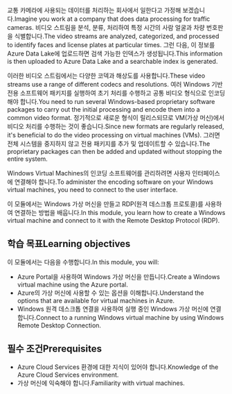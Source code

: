 <span data-ttu-id="849e6-101">교통 카메라에 사용되는 데이터를 처리하는 회사에서 일한다고 가정해 보겠습니다.</span><span class="sxs-lookup"><span data-stu-id="849e6-101">Imagine you work at a company that does data processing for traffic cameras.</span></span> <span data-ttu-id="849e6-102">비디오 스트림을 분석, 분류, 처리하여 특정 시간의 사람 얼굴과 차량 번호판을 식별합니다.</span><span class="sxs-lookup"><span data-stu-id="849e6-102">The video streams are analyzed, categorized, and processed to identify faces and license plates at particular times.</span></span> <span data-ttu-id="849e6-103">그런 다음, 이 정보를 Azure Data Lake에 업로드하면 검색 가능한 인덱스가 생성됩니다.</span><span class="sxs-lookup"><span data-stu-id="849e6-103">This information is then uploaded to Azure Data Lake and a searchable index is generated.</span></span>

<span data-ttu-id="849e6-104">이러한 비디오 스트림에서는 다양한 코덱과 해상도를 사용합니다.</span><span class="sxs-lookup"><span data-stu-id="849e6-104">These video streams use a range of different codecs and resolutions.</span></span> <span data-ttu-id="849e6-105">여러 Windows 기반 전용 소프트웨어 패키지를 실행하여 초기 처리를 수행하고 공통 비디오 형식으로 인코딩해야 합니다.</span><span class="sxs-lookup"><span data-stu-id="849e6-105">You need to run several Windows-based proprietary software packages to carry out the initial processing and encode them into a common video format.</span></span> <span data-ttu-id="849e6-106">정기적으로 새로운 형식이 릴리스되므로 VM(가상 머신)에서 비디오 처리를 수행하는 것이 좋습니다.</span><span class="sxs-lookup"><span data-stu-id="849e6-106">Since new formats are regularly released, it's beneficial to do the video processing on virtual machines (VMs).</span></span> <span data-ttu-id="849e6-107">그러면 전체 시스템을 중지하지 않고 전용 패키지를 추가 및 업데이트할 수 있습니다.</span><span class="sxs-lookup"><span data-stu-id="849e6-107">The proprietary packages can then be added and updated without stopping the entire system.</span></span>

<span data-ttu-id="849e6-108">Windows Virtual Machines의 인코딩 소프트웨어를 관리하려면 사용자 인터페이스에 연결해야 합니다.</span><span class="sxs-lookup"><span data-stu-id="849e6-108">To administer the encoding software on your Windows virtual machines, you need to connect to the user interface.</span></span>

<span data-ttu-id="849e6-109">이 모듈에서는 Windows 가상 머신을 만들고 RDP(원격 데스크톱 프로토콜)를 사용하여 연결하는 방법을 배웁니다.</span><span class="sxs-lookup"><span data-stu-id="849e6-109">In this module, you learn how to create a Windows virtual machine and connect to it with the Remote Desktop Protocol (RDP).</span></span>

## <a name="learning-objectives"></a><span data-ttu-id="849e6-110">학습 목표</span><span class="sxs-lookup"><span data-stu-id="849e6-110">Learning objectives</span></span>
<span data-ttu-id="849e6-111">이 모듈에서는 다음을 수행합니다.</span><span class="sxs-lookup"><span data-stu-id="849e6-111">In this module, you will:</span></span>

- <span data-ttu-id="849e6-112">Azure Portal을 사용하여 Windows 가상 머신을 만듭니다.</span><span class="sxs-lookup"><span data-stu-id="849e6-112">Create a Windows virtual machine using the Azure portal.</span></span>
- <span data-ttu-id="849e6-113">Azure의 가상 머신에 사용할 수 있는 옵션을 이해합니다.</span><span class="sxs-lookup"><span data-stu-id="849e6-113">Understand the options that are available for virtual machines in Azure.</span></span>
- <span data-ttu-id="849e6-114">Windows 원격 데스크톱 연결을 사용하여 실행 중인 Windows 가상 머신에 연결합니다.</span><span class="sxs-lookup"><span data-stu-id="849e6-114">Connect to a running Windows virtual machine by using Windows Remote Desktop Connection.</span></span>

## <a name="prerequisites"></a><span data-ttu-id="849e6-115">필수 조건</span><span class="sxs-lookup"><span data-stu-id="849e6-115">Prerequisites</span></span>

- <span data-ttu-id="849e6-116">Azure Cloud Services 환경에 대한 지식이 있어야 합니다.</span><span class="sxs-lookup"><span data-stu-id="849e6-116">Knowledge of the Azure Cloud Services environment.</span></span>
- <span data-ttu-id="849e6-117">가상 머신에 익숙해야 합니다.</span><span class="sxs-lookup"><span data-stu-id="849e6-117">Familiarity with virtual machines.</span></span>
